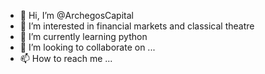 - 👋 Hi, I’m @ArchegosCapital
- 👀 I’m interested in financial markets and classical theatre
- 🌱 I’m currently learning python
- 💞️ I’m looking to collaborate on ...
- 📫 How to reach me ...

<!---
ArchegosCapital/ArchegosCapital is a ✨ special ✨ repository because its `README.md` (this file) appears on your GitHub profile.
You can click the Preview link to take a look at your changes.
--->
